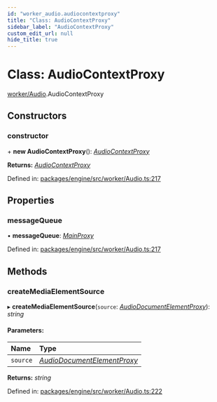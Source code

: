 ```yaml
---
id: "worker_audio.audiocontextproxy"
title: "Class: AudioContextProxy"
sidebar_label: "AudioContextProxy"
custom_edit_url: null
hide_title: true
---
```


# Class: AudioContextProxy

[worker/Audio](../modules/worker_audio.md).AudioContextProxy

## Constructors

### constructor

\+ **new AudioContextProxy**(): [*AudioContextProxy*](worker_audio.audiocontextproxy.md)

**Returns:** [*AudioContextProxy*](worker_audio.audiocontextproxy.md)

Defined in: [packages/engine/src/worker/Audio.ts:217](https://github.com/xr3ngine/xr3ngine/blob/716a06460/packages/engine/src/worker/Audio.ts#L217)

## Properties

### messageQueue

• **messageQueue**: [*MainProxy*](worker_messagequeue.mainproxy.md)

Defined in: [packages/engine/src/worker/Audio.ts:217](https://github.com/xr3ngine/xr3ngine/blob/716a06460/packages/engine/src/worker/Audio.ts#L217)

## Methods

### createMediaElementSource

▸ **createMediaElementSource**(`source`: [*AudioDocumentElementProxy*](worker_messagequeue.audiodocumentelementproxy.md)): *string*

#### Parameters:

Name | Type |
:------ | :------ |
`source` | [*AudioDocumentElementProxy*](worker_messagequeue.audiodocumentelementproxy.md) |

**Returns:** *string*

Defined in: [packages/engine/src/worker/Audio.ts:222](https://github.com/xr3ngine/xr3ngine/blob/716a06460/packages/engine/src/worker/Audio.ts#L222)
